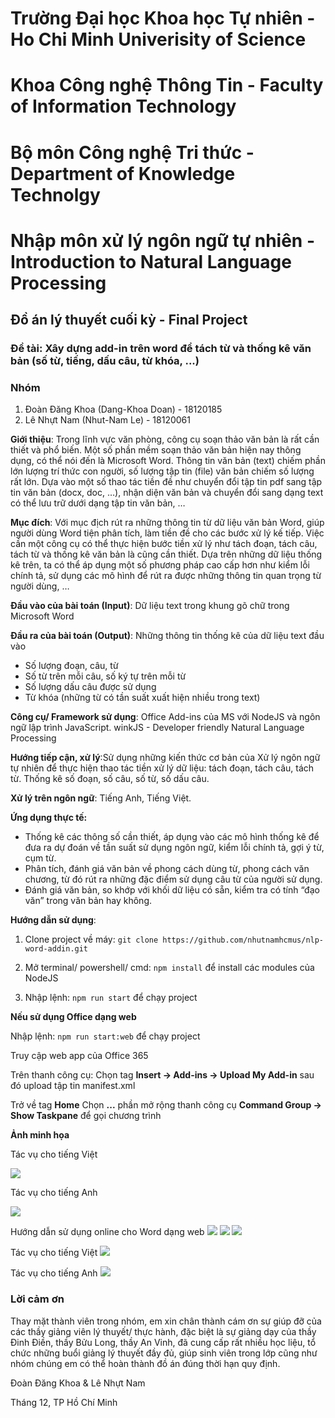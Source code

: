 # Trường Đại học Khoa học Tự nhiên - Ho Chi Minh Univerisity of Science
# Khoa Công nghệ Thông Tin - Faculty of Information Technology
# Bộ môn Công nghệ Tri thức - Department of Knowledge Technolgy
# Nhập môn xử lý ngôn ngữ tự nhiên - Introduction to Natural Language Processing

## Đồ án lý thuyết cuối kỳ - Final Project

### Đề tài: Xây dựng add-in trên word để tách từ và thống kê văn bản (số từ, tiếng, dấu câu, từ khóa, ...)

### Nhóm

1. Đoàn Đăng Khoa (Dang-Khoa Doan) - 18120185
2. Lê Nhựt Nam (Nhut-Nam Le) - 18120061

**Giới thiệu**: Trong lĩnh vực văn phòng, công cụ soạn thảo văn bản là rất cần thiết và phổ biến. Một số phần mềm soạn thảo văn bản hiện nay thông dụng, có thể nói đến là Microsoft Word. Thông tin văn bản (text) chiếm phần lớn lượng trí thức con người, số lượng tập tin (file) văn bản chiếm số lượng rất lớn. Dựa vào một số thao tác tiền đề như chuyển đổi tập tin pdf sang tập tin văn bản (docx, doc, …), nhận diện văn bản và chuyển đổi sang dạng text có thể lưu trữ dưới dạng tập tin văn bản, …

**Mục đích**: Với mục địch rút ra những thông tin từ dữ liệu văn bản Word, giúp người dùng Word tiện phân tích, làm tiền đề cho các bước xử lý kế tiếp. Việc cần một công cụ có thể thực hiện bước tiền xử lý như tách đoạn, tách câu, tách từ và thống kê văn bản là cũng cần thiết.
Dựa trên những dữ liệu thống kê trên, ta có thể áp dụng một số phương pháp cao cấp hơn như kiểm lỗi chính tả, sử dụng các mô hình để rút ra được những thông tin quan trọng từ người dùng, …

**Đầu vào của bài toán (Input)**: Dữ liệu text trong khung gõ chữ trong Microsoft Word

**Đầu ra của bài toán (Output)**: Những thông tin thống kê của dữ liệu text đầu vào
-	Số lượng đoạn, câu, từ
-	Số từ trên mỗi câu, số ký tự trên mỗi từ
-	Số lượng dấu câu được sử dụng
-	Từ khóa (những từ có tần suất xuất hiện nhiều trong text)

**Công cụ/ Framework sử dụng**: Office Add-ins của MS với NodeJS và ngôn ngữ lập trình JavaScript.
winkJS - Developer friendly Natural Language Processing

**Hướng tiếp cận, xử lý**:Sử dụng những kiến thức cơ bản của Xử lý ngôn ngữ tự nhiên để thực hiện thao tác tiền xử lý dữ liệu: tách đoạn, tách câu, tách từ.
Thống kê số đoạn, số câu, số từ, số dấu câu.

**Xử lý trên ngôn ngữ**: Tiếng Anh, Tiếng Việt.

**Ứng dụng thực tế:** 
-	Thống kê các thông số cần thiết, áp dụng vào các mô hình thống kê để đưa ra dự đoán về tần suất sử dụng ngôn ngữ, kiểm lỗi chính tả, gợi ý từ, cụm từ.
-	Phân tích, đánh giá văn bản về phong cách dùng từ, phong cách văn chương, từ đó rút ra những đặc điểm sử dụng câu từ của người sử dụng.
-	Đánh giá văn bản, so khớp với khối dữ liệu có sẵn, kiểm tra có tính “đạo văn” trong văn bản hay không.


**Hướng dẫn sử dụng**:

1. Clone project về máy: `git clone https://github.com/nhutnamhcmus/nlp-word-addin.git`

2. Mở terminal/ powershell/ cmd: `npm install` để install các modules của NodeJS

3. Nhập lệnh: `npm run start` để chạy project

**Nếu sử dụng Office dạng web**

Nhập lệnh: `npm run start:web` để chạy project

Truy cập web app của Office 365

Trên thanh công cụ: Chọn tag **Insert -> Add-ins -> Upload My Add-in** sau đó upload tập tin manifest.xml

Trở về tag **Home** Chọn **...** phần mở rộng thanh công cụ **Command Group -> Show Taskpane** để gọi chương trình

**Ảnh minh họa**

Tác vụ cho tiếng Việt

![](figs/test_offline_lang_vn.png)

Tác vụ cho tiếng Anh

![](figs/test_offline_lang_en.png)


Hướng dẫn sử dụng online cho Word dạng web
![](figs/how_to_upload.png)
![](figs/how_to_upload_1.png)
![](figs/how_to_upload_2.png)

Tác vụ cho tiếng Việt
![](figs/test_online_lang_vn.png)

Tác vụ cho tiếng Anh
![](figs/test_online_lang_en.png)


### Lời cảm ơn

Thay mặt thành viên trong nhóm, em xin chân thành cám ơn sự giúp đỡ của các thầy giảng viên lý thuyết/ thực hành, đặc biệt là sự giảng dạy của thầy Đinh Điền, thầy Bửu Long, thầy An Vinh, đã cung cấp rất nhiều học liệu, tổ chức những buổi giảng lý thuyết đầy đủ, giúp sinh viên trong lớp cũng như nhóm chúng em có thể hoàn thành đồ án đúng thời hạn quy định.

Đoàn Đăng Khoa & Lê Nhựt Nam

Tháng 12, TP Hồ Chí Minh